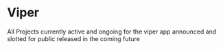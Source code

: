 # Viper
All Projects currently active and ongoing for the viper app announced and slotted for public released in the coming future

